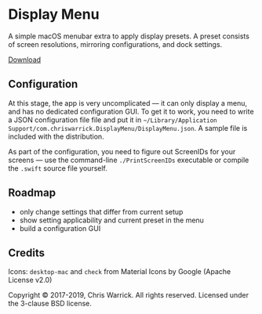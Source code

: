 Display Menu
============

A simple macOS menubar extra to apply display presets. A preset consists of
screen resolutions, mirroring configurations, and dock settings.

[Download](https://github.com/Kwpolska/DisplayMenu/releases)

Configuration
-------------

At this stage, the app is very uncomplicated — it can only display a menu, and
has no dedicated configuration GUI.  To get it to work, you need to write a
JSON configuration file file and put it in
`~/Library/Application Support/com.chriswarrick.DisplayMenu/DisplayMenu.json`.
A sample file is included with the distribution.

As part of the configuration, you need to figure out ScreenIDs for your screens
— use the command-line `./PrintScreenIDs` executable or compile the `.swift`
source file yourself.

Roadmap
-------

* only change settings that differ from current setup
* show setting applicability and current preset in the menu
* build a configuration GUI

Credits
-------

Icons: `desktop-mac` and `check` from Material Icons by Google (Apache License v2.0)

Copyright © 2017-2019, Chris Warrick. All rights reserved.
Licensed under the 3-clause BSD license.
